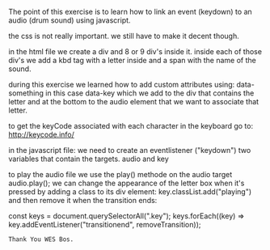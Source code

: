 The point of this exercise is to learn how to link
an event (keydown) to an audio (drum sound) using javascript.

the css is not really important. we still have to make it decent though.

in the html file we create a div and 8 or 9 div's inside it.
inside each of those div's we add a kbd tag with a letter inside and a span with
the name of the sound.

during this exercise we learned how to add custom attributes using: data-something
in this case data-key which we add to the div that contains the letter and at the bottom
to the audio element that we want to associate that letter.

to get the keyCode associated with each character in the keyboard go to:
http://keycode.info/

in the javascript file:
we need to create an eventlistener ("keydown")
two variables that contain the targets.
audio and key

to play the audio file we use the play() methode on the audio target 
audio.play();
we can change the appearance of the letter box when it's pressed by adding a class to its div
element:  key.classList.add("playing") and then remove it when the transition ends:

const keys = document.querySelectorAll(".key");
	keys.forEach((key) => key.addEventListener("transitionend", removeTransition));

	Thank You WES Bos.